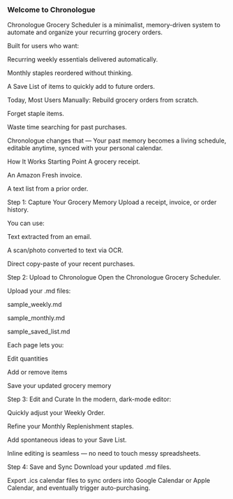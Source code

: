 ### Welcome to Chronologue

Chronologue Grocery Scheduler is a minimalist, memory-driven system to automate and organize your recurring grocery orders.

Built for users who want:

Recurring weekly essentials delivered automatically.

Monthly staples reordered without thinking.

A Save List of items to quickly add to future orders.

Today, Most Users Manually:
Rebuild grocery orders from scratch.

Forget staple items.

Waste time searching for past purchases.

Chronologue changes that —
Your past memory becomes a living schedule, editable anytime, synced with your personal calendar.

How It Works
Starting Point
A grocery receipt.

An Amazon Fresh invoice.

A text list from a prior order.

Step 1: Capture Your Grocery Memory
Upload a receipt, invoice, or order history.

You can use:

Text extracted from an email.

A scan/photo converted to text via OCR.

Direct copy-paste of your recent purchases.

Step 2: Upload to Chronologue
Open the Chronologue Grocery Scheduler.

Upload your .md files:

sample_weekly.md

sample_monthly.md

sample_saved_list.md

Each page lets you:

Edit quantities

Add or remove items

Save your updated grocery memory

Step 3: Edit and Curate
In the modern, dark-mode editor:

Quickly adjust your Weekly Order.

Refine your Monthly Replenishment staples.

Add spontaneous ideas to your Save List.

Inline editing is seamless — no need to touch messy spreadsheets.

Step 4: Save and Sync
Download your updated .md files.

Export .ics calendar files to sync orders into Google Calendar or Apple Calendar, and eventually trigger auto-purchasing.

